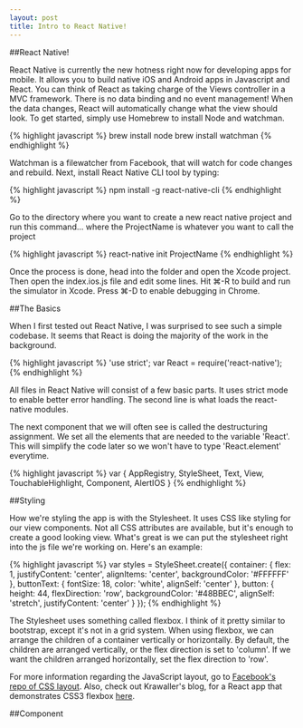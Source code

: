 ```yaml
---
layout: post
title: Intro to React Native!
---
```


##React Native!
<p>React Native is currently the new hotness right now for developing apps for mobile. It allows you to build native iOS and Android apps in Javascript and React. You can think of React as taking charge of the Views controller in a MVC framework. There is no data binding and no event management! When the data changes, React will automatically change what the view should look. To get started, simply use Homebrew to install Node and watchman.</p>

{% highlight javascript %}
brew install node
brew install watchman
{% endhighlight %}

<p>Watchman is a filewatcher from Facebook, that will watch for code changes and rebuild. Next, install React Native CLI tool by typing: </p>

{% highlight javascript %}
npm install -g react-native-cli
{% endhighlight %}

<p>Go to the directory where you want to create a new react native project and run this command... where the ProjectName is whatever you want to call the project</p>

{% highlight javascript %}
react-native init ProjectName
{% endhighlight %}

<p>Once the process is done, head into the folder and open the Xcode project.
Then open the index.ios.js file and edit some lines. Hit ⌘-R to build and run the simulator in Xcode. Press ⌘-D to enable debugging in Chrome.</p>

##The Basics
<p>When I first tested out React Native, I was surprised to see such a simple codebase. It seems that React is doing the majority of the work in the background.</p>

{% highlight javascript %}
'use strict';
var React = require('react-native');
{% endhighlight %}

<p>All files in React Native will consist of a few basic parts. It uses strict mode to enable better error handling. The second line is what loads the react-native modules.</p>

<p>The next component that we will often see is called the destructuring assignment. We set all the elements that are needed to the variable 'React'. This will simplify the code later so we won't have to type 'React.element' everytime.</p>

{% highlight javascript %}
var {
	AppRegistry,
  StyleSheet,
  Text,
  View,
  TouchableHighlight,
  Component,
  AlertIOS
}
{% endhighlight %}

##Styling
<p>How we're styling the app is with the Stylesheet. It uses CSS like styling for our view components. Not all CSS attributes are available, but it's enough to create a good looking view. What's great is we can put the stylesheet right into the js file we're working on. Here's an example:</p>

{% highlight javascript %}
var styles = StyleSheet.create({
  container: {
    flex: 1,
    justifyContent: 'center',
    alignItems: 'center',
    backgroundColor: '#FFFFFF'
  },
  buttonText: {
    fontSize: 18,
    color: 'white',
    alignSelf: 'center'
  },
  button: {
    height: 44,
    flexDirection: 'row',
    backgroundColor: '#48BBEC',
    alignSelf: 'stretch',
    justifyContent: 'center'
  }
});
{% endhighlight %}

<p>The Stylesheet uses something called flexbox. I think of it pretty similar to bootstrap, except it's not in a grid system. When using flexbox, we can arrange the children of a container vertically or horizontally. By default, the children are arranged vertically, or the flex direction is set to 'column'. If we want the children arranged horizontally, set the flex direction to 'row'.</p>

<p>For more information regarding the JavaScript layout, go to <a href="https://github.com/facebook/css-layout">Facebook's repo of CSS layout</a>. Also, check out Krawaller's blog, for a React app that demonstrates CSS3 flexbox <a href="http://blog.krawaller.se/posts/a-react-app-demonstrating-css3-flexbox/">here</a>.</p>

##Component












